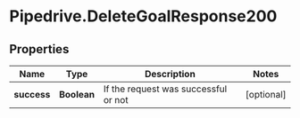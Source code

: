 # Pipedrive.DeleteGoalResponse200

## Properties

Name | Type | Description | Notes
------------ | ------------- | ------------- | -------------
**success** | **Boolean** | If the request was successful or not | [optional] 


